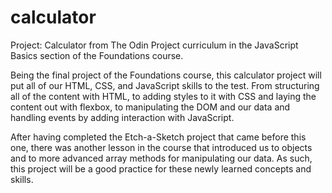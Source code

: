 # calculator
Project: Calculator from The Odin Project curriculum in the JavaScript
Basics section of the Foundations course.

Being the final project of the Foundations course, this calculator project
will put all of our HTML, CSS, and JavaScript skills to the test. From
structuring all of the content with HTML, to adding styles to it with CSS
and laying the content out with flexbox, to manipulating the DOM and our
data and handling events by adding interaction with JavaScript.

After having completed the Etch-a-Sketch project that came before this one,
there was another lesson in the course that introduced us to objects and
to more advanced array methods for manipulating our data. As such, this
project will be a good practice for these newly learned concepts and skills.
